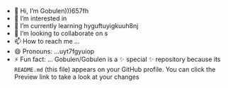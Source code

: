 - 👋 Hi, I’m Gobulen)))657fh
- 👀 I’m interested in 
- 🌱 I’m currently learning  hyguftuyigkuuh8nj
- 💞️ I’m looking to collaborate on s
- 📫 How to reach me ...
- 😄 Pronouns: ...uyt7fgyuiop
- ⚡ Fun fact: ...
Gobulen/Gobulen is a ✨ special ✨ repository because its `README.md` (this file) appears on your GitHub profile.
You can click the Preview link to take a look at your changes
